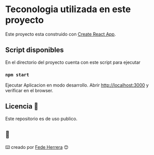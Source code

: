 # Teconologia utilizada en este proyecto

Este proyecto esta construido con [Create React App](https://github.com/facebook/create-react-app).

## Script disponibles

En el directorio del proyecto cuenta con este script para ejecutar

### `npm start`

Ejecutar Aplicacion en modo desarrollo.
Abrir [http://localhost:3000](http://localhost:3000) y verificar en el browser.

## Licencia 📄

Este repositorio es de uso publico.

## 🎁

⌨️ creado por [Fede Herrera](https://github.com/FedeHerrera10) 😊
